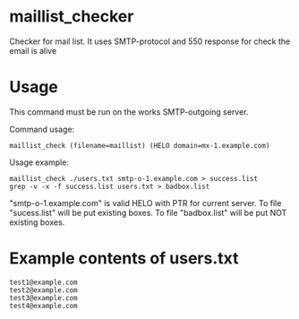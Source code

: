 # maillist_checker
Checker for mail list. It uses SMTP-protocol and 550 response for check the email is alive

# Usage
This command must be run on the works SMTP-outgoing server.

Command usage:

    maillist_check (filename=maillist) (HELO domain=mx-1.example.com)
    
Usage example:

    maillist_check ./users.txt smtp-o-1.example.com > success.list
    grep -v -x -f success.list users.txt > badbox.list

"smtp-o-1.example.com" is valid HELO with PTR for current server.
To file "sucess.list" will be put existing boxes.
To file "badbox.list" will be put NOT existing boxes.

# Example contents of users.txt

    test1@example.com
    test2@example.com
    test3@example.com
    test4@example.com

